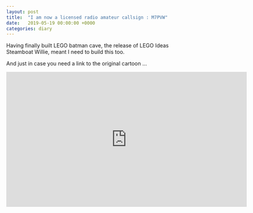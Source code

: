 ```yaml
---
layout: post
title:  "I am now a licensed radio amateur callsign : M7PVW"
date:   2019-05-19 00:00:00 +0000
categories: diary
---
```


Having finally built LEGO batman cave, the release of LEGO Ideas Steamboat Willie, meant I need to build this too. 

<p>And just in case you need a link to the original cartoon &#8230; </p>
<p><span class="embed-youtube" style="text-align:center; display: block;"><iframe class='youtube-player' width='640' height='360' src='https://www.youtube.com/embed/BBgghnQF6E4?version=3&#038;rel=1&#038;showsearch=0&#038;showinfo=1&#038;iv_load_policy=1&#038;fs=1&#038;hl=en-GB&#038;autohide=2&#038;wmode=transparent' allowfullscreen='true' style='border:0;' sandbox='allow-scripts allow-same-origin allow-popups allow-presentation'></iframe></span></p>